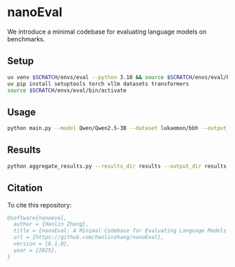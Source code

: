 # nanoEval

We introduce a minimal codebase for evaluating language models on benchmarks.


## Setup

```bash
uv venv $SCRATCH/envs/eval --python 3.10 && source $SCRATCH/envs/eval/bin/activate  && uv pip install pip
uv pip install setuptools torch vllm datasets transformers
source $SCRATCH/envs/eval/bin/activate
```

## Usage

```bash
python main.py --model Qwen/Qwen2.5-3B --dataset lukaemon/bbh --output_dir results
```

## Results

```bash
python aggregate_results.py --results_dir results --output_dir results
```

## Citation
To cite this repository:


```bibtex
@software{nanoeval,
  author = {Hanlin Zhang},
  title = {nanoEval: A Minimal Codebase for Evaluating Language Models on Benchmarks},
  url = {https://github.com/hanlinzhang/nanoEval},
  version = {0.1.0},
  year = {2025},
}
```